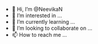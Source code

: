 - 👋 Hi, I’m @NeevikaN
- 👀 I’m interested in ...
- 🌱 I’m currently learning ...
- 💞️ I’m looking to collaborate on ...
- 📫 How to reach me ...

<!---
NeevikaN/NeevikaN is a ✨ special ✨ repository because its `README.md` (this file) appears on your GitHub profile.
You can click the Preview link to take a look at your changes.
--->
